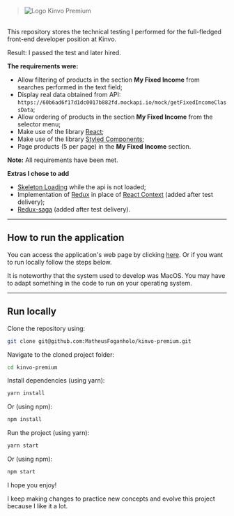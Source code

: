 > ![Logo Kinvo Premium](https://raw.githubusercontent.com/MatheusFoganholo/kinvo-premium/1fa820f889eff21dd2b813ff5a777bc3503e0aeb/src/assets/logo-xd.svg)

<br />
This repository stores the technical testing I performed for the full-fledged front-end developer position at Kinvo.

Result: I passed the test and later hired.

**The requirements were:**
<br/>

- Allow filtering of products in the section **My Fixed Income** from searches performed in the text field;
- Display real data obtained from API: `https://60b6ad6f17d1dc0017b882fd.mockapi.io/mock/getFixedIncomeClassData`;
- Allow ordering of products in the section **My Fixed Income** from the selector menu;
- Make use of the library [React](https://pt-br.reactjs.org/);
- Make use of the library [Styled Components](https://styled-components.com/);
- Page products (5 per page) in the **My Fixed Income** section.

**Note:** All requirements have been met.

**Extras I chose to add**

- [Skeleton Loading](https://www.npmjs.com/package/react-loading-skeleton) while the api is not loaded;
- Implementation of [Redux](https://redux.js.org/) in place of [React Context](https://pt-br.reactjs.org/docs/context.html) (added after test delivery);
- [Redux-saga](https://redux-saga.js.org/) (added after test delivery).

---

## How to run the application

You can access the application's web page by clicking [here](https://kinvo-premium.matheus.app/). Or if you want to run locally follow the steps below.

It is noteworthy that the system used to develop was MacOS. You may have to adapt something in the code to run on your operating system.

---

## Run locally

Clone the repository using:

```bash
git clone git@github.com:MatheusFoganholo/kinvo-premium.git
```

Navigate to the cloned project folder:

```bash
cd kinvo-premium
```

Install dependencies (using yarn):

```bash
yarn install
```

Or (using npm):

```bash
npm install
```

Run the project (using yarn):

```bash
yarn start
```

Or (using npm):

```bash
npm start
```

I hope you enjoy!

I keep making changes to practice new concepts and evolve this project because I like it a lot.
